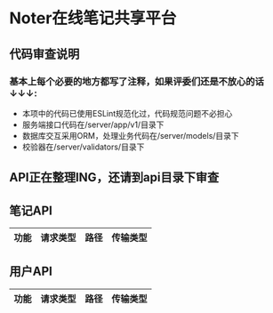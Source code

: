 # Noter在线笔记共享平台
## 代码审查说明
### 基本上每个必要的地方都写了注释，如果评委们还是不放心的话↓↓↓:
- 本项中的代码已使用ESLint规范化过，代码规范问题不必担心
- 服务端接口代码在/server/app/v1/目录下
- 数据库交互采用ORM，处理业务代码在/server/models/目录下 
- 校验器在/server/validators/目录下

## API正在整理ING，还请到api目录下审查
## 笔记API

| 功能           | 请求类型 | 路径            | 传输类型 |
| -------------- | -------- | --------------- | ---- |

## 用户API

| 功能         | 请求类型 | 路径           | 传输类型 |
| ------------ | -------- | -------------- | -------- |
